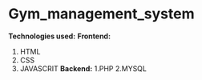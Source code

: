 # Gym_management_system
**Technologies used:**
**Frontend:**
1. HTML
2. CSS
3. JAVASCRIT
**Backend:**
1.PHP
2.MYSQL
